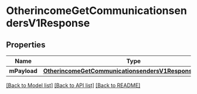 # OtherincomeGetCommunicationsendersV1Response

## Properties
Name | Type | Description | Notes
------------ | ------------- | ------------- | -------------
**mPayload** | [**OtherincomeGetCommunicationsendersV1ResponseMPayload**](OtherincomeGetCommunicationsendersV1ResponseMPayload.md) |  | 

[[Back to Model list]](../README.md#documentation-for-models) [[Back to API list]](../README.md#documentation-for-api-endpoints) [[Back to README]](../README.md)



